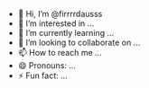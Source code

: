 - 👋 Hi, I’m @firrrrdausss
- 👀 I’m interested in ...
- 🌱 I’m currently learning ...
- 💞️ I’m looking to collaborate on ...
- 📫 How to reach me ...
- 😄 Pronouns: ...
- ⚡ Fun fact: ...

<!---
firrrrdausss/firrrrdausss is a ✨ special ✨ repository because its `README.md` (this file) appears on your GitHub profile.
You can click the Preview link to take a look at your changes.
--->
